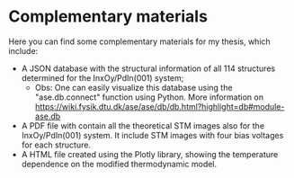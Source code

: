 # Complementary materials
Here you can find some complementary materials for my thesis, which include:
- A JSON database with the structural information of all 114 structures determined for the InxOy/PdIn(001) system;
  - Obs: One can easily visualize this database using the "ase.db.connect" function using Python. More information on   https://wiki.fysik.dtu.dk/ase/ase/db/db.html?highlight=db#module-ase.db
- A PDF file with contain all the theoretical STM images also for the InxOy/PdIn(001) system. It include STM images with four bias voltages for each structure.
- A HTML file created using the Plotly library, showing the temperature dependence on the modified thermodynamic model.
